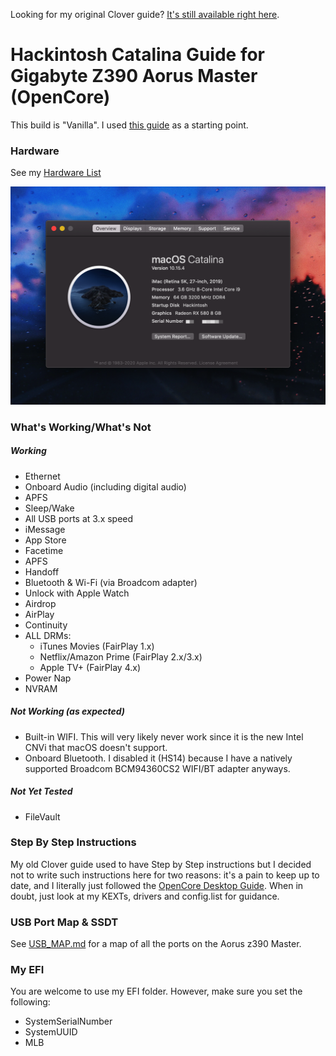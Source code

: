 Looking for my original Clover guide? [It's still available right here](https://github.com/cmer/gigabyte-z390-aorus-master-hackintosh/tree/96fe5217b6bfb59f9157848feac44443b87b890f).

# Hackintosh Catalina Guide for Gigabyte Z390 Aorus Master (OpenCore)

This build is "Vanilla". I used [this guide](https://dortania.github.io/OpenCore-Desktop-Guide/) as a starting point.

### Hardware

See my [Hardware List](HARDWARE.md)

![About My Mac](images/about.png)

### What's Working/What's Not

##### Working
- Ethernet
- Onboard Audio (including digital audio)
- APFS
- Sleep/Wake
- All USB ports at 3.x speed
- iMessage
- App Store
- Facetime
- APFS
- Handoff
- Bluetooth & Wi-Fi (via Broadcom adapter)
- Unlock with Apple Watch
- Airdrop
- AirPlay
- Continuity
- ALL DRMs:
  - iTunes Movies (FairPlay 1.x)
  - Netflix/Amazon Prime (FairPlay 2.x/3.x)
  - Apple TV+ (FairPlay 4.x)
- Power Nap
- NVRAM


##### Not Working (as expected)
- Built-in WIFI. This will very likely never work since it is the new Intel CNVi that macOS doesn't support.
- Onboard Bluetooth. I disabled it (HS14) because I have a natively supported Broadcom BCM94360CS2 WIFI/BT adapter anyways.


##### Not Yet Tested
- FileVault


### Step By Step Instructions

My old Clover guide used to have Step by Step instructions but I decided not to write such instructions here for two reasons: it's a pain to keep up to date, and I literally just followed the [OpenCore Desktop Guide](https://dortania.github.io/OpenCore-Desktop-Guide/). When in doubt, just look at my KEXTs, drivers and config.list for guidance.


### USB Port Map & SSDT

See [USB_MAP.md](USB_MAP.md) for a map of all the ports on the Aorus z390 Master.


### My EFI

You are welcome to use my EFI folder. However, make sure you set the following:

- SystemSerialNumber
- SystemUUID
- MLB
